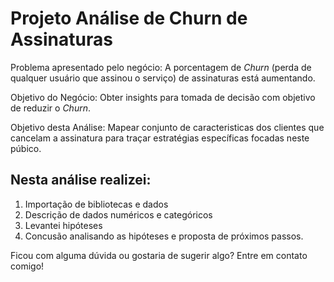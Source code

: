 # Projeto Análise de Churn de Assinaturas

Problema apresentado pelo negócio: A porcentagem de *Churn* (perda de qualquer usuário que assinou o serviço) de assinaturas está aumentando.

Objetivo do Negócio: Obter insights para tomada de decisão com objetivo de reduzir o *Churn*.

Objetivo desta Análise: Mapear conjunto de caracteristicas dos clientes que cancelam a assinatura para traçar estratégias específicas focadas neste púbico.

## Nesta análise realizei:
1. Importação de bibliotecas e dados
2. Descrição de dados numéricos e categóricos
3. Levantei hipóteses
4. Concusão analisando as hipóteses e proposta de próximos passos.

Ficou com alguma dúvida ou gostaria de sugerir algo? Entre em contato comigo!
